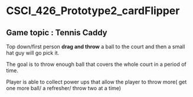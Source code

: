 
# CSCI_426_Prototype2_cardFlipper
## **Game topic :  Tennis Caddy** 
Top down/first person **drag and throw** a ball to the court and then a small hat guy will go pick it.

The goal is to throw enough ball that covers the whole court in a period of time.

Player is able to collect power ups that allow the player to throw more( get one more ball/ a refresher/ throw two at a time) 


